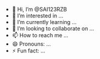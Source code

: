 - 👋 Hi, I’m @SAI123RZB
- 👀 I’m interested in ...
- 🌱 I’m currently learning ...
- 💞️ I’m looking to collaborate on ...
- 📫 How to reach me ...
- 😄 Pronouns: ...
- ⚡ Fun fact: ...

<!---
SAI123RZB/SAI123RZB is a ✨ special ✨ repository because its `README.md` (this file) appears on your GitHub profile.
You can click the Preview link to take a look at your changes.
--->
